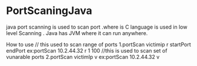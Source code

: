 # PortScaningJava

java port scanning is used to scan port .where is C language is used in low level Scanning .
Java has JVM where it can run anywhere.

How to use
// this used to scan range of ports
1.portScan victimip r startPort endPort
  ex:portScan 10.2.44.32 r 1 100
//this is used to scan set of vunarable ports
2.portScan victimIp v
   ex:portScan 10.2.44.32 v

